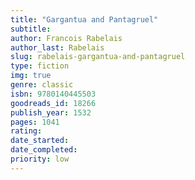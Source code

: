 ```yaml
---
title: "Gargantua and Pantagruel"
subtitle: 
author: Francois Rabelais
author_last: Rabelais
slug: rabelais-gargantua-and-pantagruel
type: fiction
img: true
genre: classic
isbn: 9780140445503
goodreads_id: 18266
publish_year: 1532
pages: 1041
rating: 
date_started:
date_completed:
priority: low
---
```

